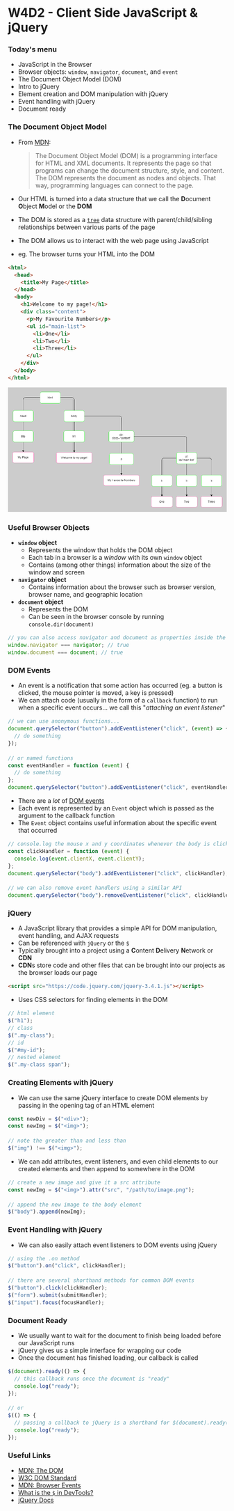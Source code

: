 # W4D2 - Client Side JavaScript & jQuery

### Today's menu

- JavaScript in the Browser
- Browser objects: `window`, `navigator`, `document`, and `event`
- The Document Object Model (DOM)
- Intro to jQuery
- Element creation and DOM manipulation with jQuery
- Event handling with jQuery
- Document ready

### The **D**ocument **O**bject **M**odel

- From [MDN](https://developer.mozilla.org/en-US/docs/Web/API/Document_Object_Model/Introduction):
  > The Document Object Model (DOM) is a programming interface for HTML and XML documents. It represents the page so that programs can change the document structure, style, and content. The DOM represents the document as nodes and objects. That way, programming languages can connect to the page.
- Our HTML is turned into a data structure that we call the **D**ocument **O**bject **M**odel or the **DOM**
- The DOM is stored as a [`tree`](<https://en.wikipedia.org/wiki/Tree_(data_structure)>) data structure with parent/child/sibling relationships between various parts of the page
- The DOM allows us to interact with the web page using JavaScript

- eg. The browser turns your HTML into the DOM

```html
<html>
  <head>
    <title>My Page</title>
  </head>
  <body>
    <h1>Welcome to my page!</h1>
    <div class="content">
      <p>My Favourite Numbers</p>
      <ul id="main-list">
        <li>One</li>
        <li>Two</li>
        <li>Three</li>
      </ul>
    </div>
  </body>
</html>
```

![DOM example](https://raw.githubusercontent.com/andydlindsay/lectures/master/w04d02/dom-example.png)

### Useful Browser Objects

- **`window` object**
  - Represents the window that holds the DOM object
  - Each tab in a browser is a _window_ with its own `window` object
  - Contains (among other things) information about the size of the window and screen
- **`navigator` object**
  - Contains information about the browser such as browser version, browser name, and geographic location
- **`document` object**
  - Represents the DOM
  - Can be seen in the browser console by running `console.dir(document)`

```js
// you can also access navigator and document as properties inside the window object
window.navigator === navigator; // true
window.document === document; // true
```

### DOM Events

- An event is a notification that some action has occurred (eg. a button is clicked, the mouse pointer is moved, a key is pressed)
- We can attach code (usually in the form of a `callback` function) to run when a specific event occurs... we call this "_attaching an event listener_"

```js
// we can use anonymous functions...
document.querySelector("button").addEventListener("click", (event) => {
  // do something
});

// or named functions
const eventHandler = function (event) {
  // do something
};
document.querySelector("button").addEventListener("click", eventHandler);
```

- There are a _lot_ of [DOM events](https://developer.mozilla.org/en-US/docs/Web/Events)
- Each event is represented by an `Event` object which is passed as the argument to the callback function
- The `Event` object contains useful information about the specific event that occurred

```js
// console.log the mouse x and y coordinates whenever the body is clicked
const clickHandler = function (event) {
  console.log(event.clientX, event.clientY);
};
document.querySelector("body").addEventListener("click", clickHandler);

// we can also remove event handlers using a similar API
document.querySelector("body").removeEventListener("click", clickHandler);
```

### jQuery

- A JavaScript library that provides a simple API for DOM manipulation, event handling, and AJAX requests
- Can be referenced with `jQuery` or the `$`
- Typically brought into a project using a **C**ontent **D**elivery **N**etwork or **CDN**
- **CDN**s store code and other files that can be brought into our projects as the browser loads our page

```html
<script src="https://code.jquery.com/jquery-3.4.1.js"></script>
```

- Uses CSS selectors for finding elements in the DOM

```js
// html element
$("h1");
// class
$(".my-class");
// id
$("#my-id");
// nested element
$(".my-class span");
```

### Creating Elements with jQuery

- We can use the same jQuery interface to create DOM elements by passing in the opening tag of an HTML element

```js
const newDiv = $("<div>");
const newImg = $("<img>");

// note the greater than and less than
$("img") !== $("<img>");
```

- We can add attributes, event listeners, and even child elements to our created elements and then append to somewhere in the DOM

```js
// create a new image and give it a src attribute
const newImg = $("<img>").attr("src", "/path/to/image.png");

// append the new image to the body element
$("body").append(newImg);
```

### Event Handling with jQuery

- We can also easily attach event listeners to DOM events using jQuery

```js
// using the .on method
$("button").on("click", clickHandler);

// there are several shorthand methods for common DOM events
$("button").click(clickHandler);
$("form").submit(submitHandler);
$("input").focus(focusHandler);
```

### Document Ready

- We usually want to wait for the document to finish being loaded before our JavaScript runs
- jQuery gives us a simple interface for wrapping our code
- Once the document has finished loading, our callback is called

```js
$(document).ready(() => {
  // this callback runs once the document is "ready"
  console.log("ready");
});

// or
$(() => {
  // passing a callback to jQuery is a shorthand for $(document).ready()
  console.log("ready");
});
```

### Useful Links

- [MDN: The DOM](https://developer.mozilla.org/en-US/docs/Web/API/Document_Object_Model/Introduction)
- [W3C DOM Standard](https://www.w3.org/DOM/)
- [MDN: Browser Events](https://developer.mozilla.org/en-US/docs/Web/Events)
- [What is the `$` in DevTools?](https://thewebivore.com/exactly-wth-is-up-with-in-devtools/)
- [jQuery Docs](https://jquery.com/)
